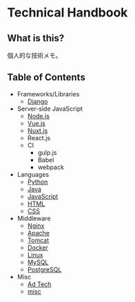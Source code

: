 # Technical Handbook

## What is this?
個人的な技術メモ。

## Table of Contents
- Frameworks/Libraries
  - [Django](documents/django.md)
- Server-side JavaScript
  - [Node.js](documents/node.md)
  - [Vue.js](documents/vue.md)
  - [Nuxt.js](documents/nuxtjs.md)
  - React.js
  - CI
    - gulp.js
    - Babel
    - webpack
- Languages
  - [Python](documents/python.md)
  - [Java](documents/java.md)
  - [JavaScript](documents/js.md)
  - [HTML](documents/html.md)
  - [CSS](documents/css.md)
- Middleware
  - [Nginx](documents/nginx.md)
  - [Apache](documents/apache.md)
  - [Tomcat](documents/tomcat.md)
  - [Docker](documents/docker.md)
  - [Linux](documents/linux.md)
  - [MySQL](documents/mysql.md)
  - [PostgreSQL](documents/psql.md)
- Misc
  - [Ad Tech](documents/adtech.md)
  - [misc](documents/misc.md)
